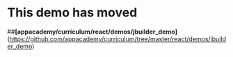 # This demo has moved

##**[appacademy/curriculum/react/demos/jbuilder_demo]**(https://github.com/appacademy/curriculum/tree/master/react/demos/jbuilder_demo)